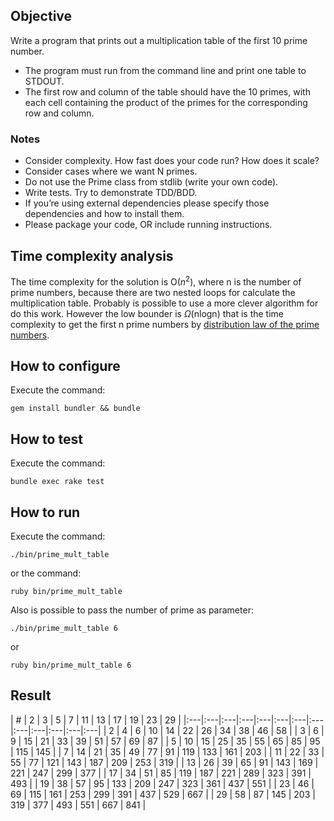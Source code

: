 ## Objective
Write a program that prints out a multiplication table of the first 10
prime number.
 - The program must run from the command line and print one table to
STDOUT.
 - The first row and column of the table should have the 10 primes, with
each cell
containing the product of the primes for the corresponding row and
column.

### Notes
 - Consider complexity. How fast does your code run? How does it scale?
 - Consider cases where we want N primes.
 - Do not use the Prime class from stdlib (write your own code).
 - Write tests. Try to demonstrate TDD/BDD.
 - If you’re using external dependencies please specify those
dependencies and how to
install them.
 - Please package your code, OR include running instructions.

## Time complexity analysis
The time complexity for the solution is O($n^2$), where n is the number of prime numbers, because there are two nested loops for calculate the multiplication table. Probably is possible to use a more clever algorithm for do this work.
However the low bounder is $\Omega$(nlogn) that is the time complexity to get the first n prime  numbers by [distribution law of the prime numbers](https://en.wikipedia.org/wiki/Prime_number_theorem).

## How to configure
Execute the command:
```
gem install bundler && bundle
```

## How to test
Execute the command:
```
bundle exec rake test
```

## How to run
Execute the command:
```
./bin/prime_mult_table
```
or the command:
```
ruby bin/prime_mult_table
```
Also is possible to pass the number of prime as parameter:
```
./bin/prime_mult_table 6
```
or
```
ruby bin/prime_mult_table 6
```

## Result

| #  | 2  | 3  | 5   | 7   | 11  | 13  | 17  | 19  | 23  | 29  |
|:---|:---|:---|:---|:---|:---|:---|:---|:---|:---|:---|:---|:---|
| 2  | 4  | 6  | 10  | 14  | 22  | 26  | 34  | 38  | 46  | 58  |
| 3  | 6  | 9  | 15  | 21  | 33  | 39  | 51  | 57  | 69  | 87  |
| 5  | 10 | 15 | 25  | 35  | 55  | 65  | 85  | 95  | 115 | 145 |
| 7  | 14 | 21 | 35  | 49  | 77  | 91  | 119 | 133 | 161 | 203 |
| 11 | 22 | 33 | 55  | 77  | 121 | 143 | 187 | 209 | 253 | 319 |
| 13 | 26 | 39 | 65  | 91  | 143 | 169 | 221 | 247 | 299 | 377 |
| 17 | 34 | 51 | 85  | 119 | 187 | 221 | 289 | 323 | 391 | 493 |
| 19 | 38 | 57 | 95  | 133 | 209 | 247 | 323 | 361 | 437 | 551 |
| 23 | 46 | 69 | 115 | 161 | 253 | 299 | 391 | 437 | 529 | 667 |
| 29 | 58 | 87 | 145 | 203 | 319 | 377 | 493 | 551 | 667 | 841 |

